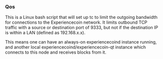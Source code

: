 ### Qos ###

This is a Linux bash script that will set up tc to limit the outgoing bandwidth for connections to the Experiencecoin network. It limits outbound TCP traffic with a source or destination port of 9333, but not if the destination IP is within a LAN (defined as 192.168.x.x).

This means one can have an always-on experiencecoind instance running, and another local experiencecoind/experiencecoin-qt instance which connects to this node and receives blocks from it.

